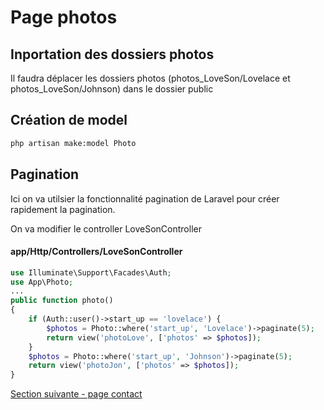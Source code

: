 # Page photos

## Inportation des dossiers photos
Il faudra déplacer les dossiers photos (photos_LoveSon/Lovelace et photos_LoveSon/Johnson) dans le dossier public

## Création de model 
```bash
php artisan make:model Photo
```

## Pagination
Ici on va utilsier la fonctionnalité pagination de Laravel pour créer rapidement la pagination. 

On va modifier le controller LoveSonController
#### app/Http/Controllers/LoveSonController
```php
use Illuminate\Support\Facades\Auth;
use App\Photo;
...
public function photo()
{
    if (Auth::user()->start_up == 'lovelace') {
        $photos = Photo::where('start_up', 'Lovelace')->paginate(5);
        return view('photoLove', ['photos' => $photos]);
    }
    $photos = Photo::where('start_up', 'Johnson')->paginate(5);
    return view('photoJon', ['photos' => $photos]);
}
```

[Section suivante - page contact](6.page_contact.md)